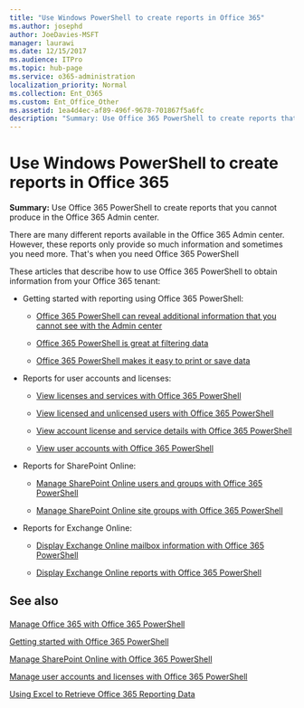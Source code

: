 ```yaml
---
title: "Use Windows PowerShell to create reports in Office 365"
ms.author: josephd
author: JoeDavies-MSFT
manager: laurawi
ms.date: 12/15/2017
ms.audience: ITPro
ms.topic: hub-page
ms.service: o365-administration
localization_priority: Normal
ms.collection: Ent_O365
ms.custom: Ent_Office_Other
ms.assetid: 1ea4d4ec-af89-496f-9678-701867f5a6fc
description: "Summary: Use Office 365 PowerShell to create reports that you cannot produce in the Office 365 Admin center."
---
```


# Use Windows PowerShell to create reports in Office 365

 **Summary:** Use Office 365 PowerShell to create reports that you cannot produce in the Office 365 Admin center.
  
There are many different reports available in the Office 365 Admin center. However, these reports only provide so much information and sometimes you need more. That's when you need Office 365 PowerShell
  
These articles that describe how to use Office 365 PowerShell to obtain information from your Office 365 tenant:
  
- Getting started with reporting using Office 365 PowerShell:
    
  - [Office 365 PowerShell can reveal additional information that you cannot see with the Admin center](https://technet.microsoft.com/library/dn568034.aspx#reveal)
    
  - [Office 365 PowerShell is great at filtering data](https://technet.microsoft.com/library/dn568034.aspx#filter)
    
  - [Office 365 PowerShell makes it easy to print or save data](https://technet.microsoft.com/library/dn568034.aspx#printsave)
    
- Reports for user accounts and licenses:
    
  - [View licenses and services with Office 365 PowerShell](view-licenses-and-services-with-office-365-powershell.md)
    
  - [View licensed and unlicensed users with Office 365 PowerShell](view-licensed-and-unlicensed-users-with-office-365-powershell.md)
    
  - [View account license and service details with Office 365 PowerShell](view-account-license-and-service-details-with-office-365-powershell.md)
    
  - [View user accounts with Office 365 PowerShell](view-user-accounts-with-office-365-powershell.md)
    
- Reports for SharePoint Online:
    
  - [Manage SharePoint Online users and groups with Office 365 PowerShell](http://technet.microsoft.com/library/9680af2e-a965-4e62-92ee-da72105c7800.aspx)
    
  - [Manage SharePoint Online site groups with Office 365 PowerShell](http://technet.microsoft.com/library/122f4099-c78d-4cce-bab0-4343b04596ae.aspx)
    
- Reports for Exchange Online:
    
  - [Display Exchange Online mailbox information with Office 365 PowerShell](http://technet.microsoft.com/library/13843002-56ca-4b75-81c5-84386522b01b.aspx)
    
  - [Display Exchange Online reports with Office 365 PowerShell](http://technet.microsoft.com/library/4873a063-9fc4-4ed9-826a-6e935fef61d4.aspx)
    
## See also

#### 

[Manage Office 365 with Office 365 PowerShell](manage-office-365-with-office-365-powershell.md)
  
[Getting started with Office 365 PowerShell](getting-started-with-office-365-powershell.md)
  
[Manage SharePoint Online with Office 365 PowerShell](manage-sharepoint-online-with-office-365-powershell.md)
  
[Manage user accounts and licenses with Office 365 PowerShell](manage-user-accounts-and-licenses-with-office-365-powershell.md)
  
[Using Excel to Retrieve Office 365 Reporting Data](using-excel-to-retrieve-office-365-reporting-data.md)

